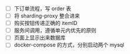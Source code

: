 - [ ]  下订单流程，写 order 表
- [ ]  将 sharding-proxy 整合进来
- [ ]  购买按钮传递正确的 itemID
- [ ]  服务间调用，遵循单元内优先的原则
- [ ]  页面上显示出来数据库
- [ ]  docker-compose 的方式，分别启动两个 mysql